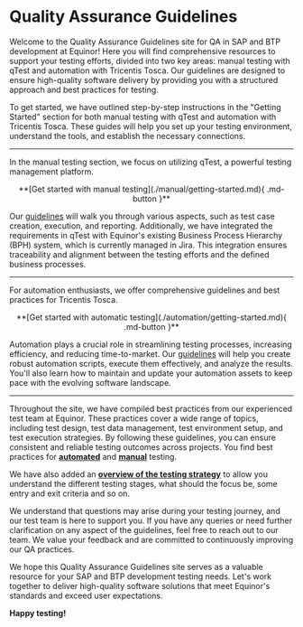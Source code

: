 # Quality Assurance Guidelines

Welcome to the Quality Assurance Guidelines site for QA in SAP and BTP development at Equinor! Here you will find comprehensive resources to support your testing efforts, divided into two key areas: manual testing with qTest and automation with Tricentis Tosca. Our guidelines are designed to ensure high-quality software delivery by providing you with a structured approach and best practices for testing.

To get started, we have outlined step-by-step instructions in the "Getting Started" section for both manual testing with qTest and automation with Tricentis Tosca. These guides will help you set up your testing environment, understand the tools, and establish the necessary connections.

---

In the manual testing section, we focus on utilizing qTest, a powerful testing management platform. 

<center>  **[Get started with manual testing](./manual/getting-started.md){ .md-button }**  </center>

Our [guidelines](./manual/guidelines.md) will walk you through various aspects, such as test case creation, execution, and reporting. Additionally, we have integrated the requirements in qTest with Equinor's existing Business Process Hierarchy (BPH) system, which is currently managed in Jira. This integration ensures traceability and alignment between the testing efforts and the defined business processes.

---

For automation enthusiasts, we offer comprehensive guidelines and best practices for Tricentis Tosca. 

<center>  **[Get started with automatic testing](./automation/getting-started.md){ .md-button }**  </center>

Automation plays a crucial role in streamlining testing processes, increasing efficiency, and reducing time-to-market. Our [guidelines](./automation/guidelines.md) will help you create robust automation scripts, execute them effectively, and analyze the results. You'll also learn how to maintain and update your automation assets to keep pace with the evolving software landscape.

---

Throughout the site, we have compiled best practices from our experienced test team at Equinor. These practices cover a wide range of topics, including test design, test data management, test environment setup, and test execution strategies. By following these guidelines, you can ensure consistent and reliable testing outcomes across projects. You find best practices for **[automated](./automation/tosca-best-practices.md)** and **[manual](./manual/qtest-best-practices.md)** testing.

We have also added an **[overview of the testing strategy](./projects/nextgen.md)** to allow you understand the different testing stages, what should the focus be, some entry and exit criteria and so on.

We understand that questions may arise during your testing journey, and our test team is here to support you. If you have any queries or need further clarification on any aspect of the guidelines, feel free to reach out to our team. We value your feedback and are committed to continuously improving our QA practices.

We hope this Quality Assurance Guidelines site serves as a valuable resource for your SAP and BTP development testing needs. Let's work together to deliver high-quality software solutions that meet Equinor's standards and exceed user expectations. 

**Happy testing!**